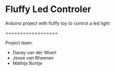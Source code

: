 Fluffy Led Controler
==================

Arduino project with  fluffy toy to control a led light

==================

Project team:
- Davey van der Woert
- Jesse van Rheenen
- Mathijs Bontje

